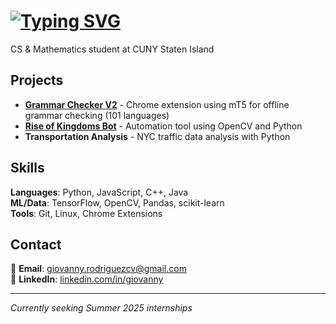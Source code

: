   # <a href="#"><img src="https://readme-typing-svg.herokuapp.com?font=Fira+Code&size=30&duration=3000&pause=1000&color=F70000&background=FFFFFF00&center=true&vCenter=true&multiline=true&width=600&height=100&lines=Hi+👋+I'm+Giovanny;Welcome+to+my+GitHub!" alt="Typing SVG" /></a>

CS & Mathematics student at CUNY Staten Island

## **Projects**

- **[Grammar Checker V2](https://github.com/dreuxx/Grammar-Checker-v2-BY-ML)** - Chrome extension using mT5 for offline grammar checking (101 languages)
- **[Rise of Kingdoms Bot](https://github.com/Dylan-Zheng/Rise-of-Kingdoms-Bot)** - Automation tool using OpenCV and Python
- **Transportation Analysis** - NYC traffic data analysis with Python

## **Skills**

**Languages**: Python, JavaScript, C++, Java  
**ML/Data**: TensorFlow, OpenCV, Pandas, scikit-learn  
**Tools**: Git, Linux, Chrome Extensions

## **Contact**

📧 **Email**: giovanny.rodriguezcv@gmail.com  
💼 **LinkedIn**: [linkedin.com/in/giovanny](https://linkedin.com/in/giovanny)

---
*Currently seeking Summer 2025 internships*

